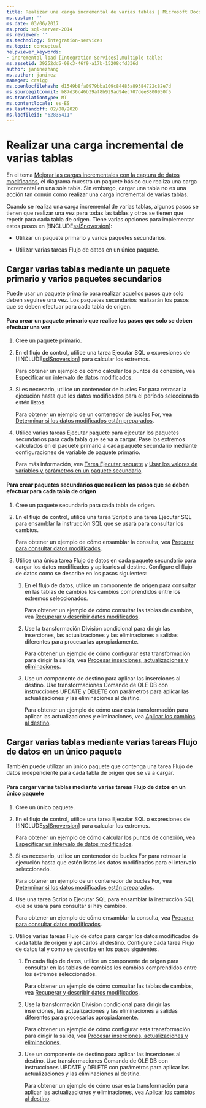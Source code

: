 ```yaml
---
title: Realizar una carga incremental de varias tablas | Microsoft Docs
ms.custom: ''
ms.date: 03/06/2017
ms.prod: sql-server-2014
ms.reviewer: ''
ms.technology: integration-services
ms.topic: conceptual
helpviewer_keywords:
- incremental load [Integration Services],multiple tables
ms.assetid: 39252dd5-09c3-46f9-a17b-15208cfd336d
author: janinezhang
ms.author: janinez
manager: craigg
ms.openlocfilehash: d1549b8fa0979bba109c84485a89384722c82e7d
ms.sourcegitcommit: b87d36c46b39af8b929ad94ec707dee8800950f5
ms.translationtype: MT
ms.contentlocale: es-ES
ms.lasthandoff: 02/08/2020
ms.locfileid: "62835411"
---
```

# <a name="perform-an-incremental-load-of-multiple-tables"></a>Realizar una carga incremental de varias tablas
  En el tema [Mejorar las cargas incrementales con la captura de datos modificados](change-data-capture-ssis.md), el diagrama muestra un paquete básico que realiza una carga incremental en una sola tabla. Sin embargo, cargar una tabla no es una acción tan común como realizar una carga incremental de varias tablas.  
  
 Cuando se realiza una carga incremental de varias tablas, algunos pasos se tienen que realizar una vez para todas las tablas y otros se tienen que repetir para cada tabla de origen. Tiene varias opciones para implementar estos pasos en [!INCLUDE[ssISnoversion](../../includes/ssisnoversion-md.md)]:  
  
-   Utilizar un paquete primario y varios paquetes secundarios.  
  
-   Utilizar varias tareas Flujo de datos en un único paquete.  
  
## <a name="loading-multiple-tables-by-using-a-parent-package-and-multiple-child-packages"></a>Cargar varias tablas mediante un paquete primario y varios paquetes secundarios  
 Puede usar un paquete primario para realizar aquellos pasos que solo deben seguirse una vez. Los paquetes secundarios realizarán los pasos que se deben efectuar para cada tabla de origen.  
  
#### <a name="to-create-a-parent-package-that-performs-those-steps-that-only-have-to-be-done-once"></a>Para crear un paquete primario que realice los pasos que solo se deben efectuar una vez  
  
1.  Cree un paquete primario.  
  
2.  En el flujo de control, utilice una tarea Ejecutar SQL o expresiones de [!INCLUDE[ssISnoversion](../../includes/ssisnoversion-md.md)] para calcular los extremos.  
  
     Para obtener un ejemplo de cómo calcular los puntos de conexión, vea [Especificar un intervalo de datos modificados](specify-an-interval-of-change-data.md).  
  
3.  Si es necesario, utilice un contenedor de bucles For para retrasar la ejecución hasta que los datos modificados para el período seleccionado estén listos.  
  
     Para obtener un ejemplo de un contenedor de bucles For, vea [Determinar si los datos modificados están preparados](determine-whether-the-change-data-is-ready.md).  
  
4.  Utilice varias tareas Ejecutar paquete para ejecutar los paquetes secundarios para cada tabla que se va a cargar. Pase los extremos calculados en el paquete primario a cada paquete secundario mediante configuraciones de variable de paquete primario.  
  
     Para más información, vea [Tarea Ejecutar paquete](../control-flow/execute-package-task.md) y [Usar los valores de variables y parámetros en un paquete secundario](../use-the-values-of-variables-and-parameters-in-a-child-package.md).  
  
#### <a name="to-create-child-packages-to-perform-those-steps-that-have-to-be-done-for-each-source-table"></a>Para crear paquetes secundarios que realicen los pasos que se deben efectuar para cada tabla de origen  
  
1.  Cree un paquete secundario para cada tabla de origen.  
  
2.  En el flujo de control, utilice una tarea Script o una tarea Ejecutar SQL para ensamblar la instrucción SQL que se usará para consultar los cambios.  
  
     Para obtener un ejemplo de cómo ensamblar la consulta, vea [Preparar para consultar datos modificados](prepare-to-query-for-the-change-data.md).  
  
3.  Utilice una única tarea Flujo de datos en cada paquete secundario para cargar los datos modificados y aplicarlos al destino. Configure el flujo de datos como se describe en los pasos siguientes:  
  
    1.  En el flujo de datos, utilice un componente de origen para consultar en las tablas de cambios los cambios comprendidos entre los extremos seleccionados.  
  
         Para obtener un ejemplo de cómo consultar las tablas de cambios, vea [Recuperar y describir datos modificados](retrieve-and-understand-the-change-data.md).  
  
    2.  Use la transformación División condicional para dirigir las inserciones, las actualizaciones y las eliminaciones a salidas diferentes para procesarlas apropiadamente.  
  
         Para obtener un ejemplo de cómo configurar esta transformación para dirigir la salida, vea [Procesar inserciones, actualizaciones y eliminaciones](process-inserts-updates-and-deletes.md).  
  
    3.  Use un componente de destino para aplicar las inserciones al destino. Use transformaciones Comando de OLE DB con instrucciones UPDATE y DELETE con parámetros para aplicar las actualizaciones y las eliminaciones al destino.  
  
         Para obtener un ejemplo de cómo usar esta transformación para aplicar las actualizaciones y eliminaciones, vea [Aplicar los cambios al destino](apply-the-changes-to-the-destination.md).  
  
## <a name="loading-multiple-tables-by-using-multiple-data-flow-tasks-in-a-single-package"></a>Cargar varias tablas mediante varias tareas Flujo de datos en un único paquete  
 También puede utilizar un único paquete que contenga una tarea Flujo de datos independiente para cada tabla de origen que se va a cargar.  
  
#### <a name="to-load-multiple-tables-by-using-multiple-data-flow-tasks-in-a-single-package"></a>Para cargar varias tablas mediante varias tareas Flujo de datos en un único paquete  
  
1.  Cree un único paquete.  
  
2.  En el flujo de control, utilice una tarea Ejecutar SQL o expresiones de [!INCLUDE[ssISnoversion](../../includes/ssisnoversion-md.md)] para calcular los extremos.  
  
     Para obtener un ejemplo de cómo calcular los puntos de conexión, vea [Especificar un intervalo de datos modificados](specify-an-interval-of-change-data.md).  
  
3.  Si es necesario, utilice un contenedor de bucles For para retrasar la ejecución hasta que estén listos los datos modificados para el intervalo seleccionado.  
  
     Para obtener un ejemplo de un contenedor de bucles For, vea [Determinar si los datos modificados están preparados](determine-whether-the-change-data-is-ready.md).  
  
4.  Use una tarea Script o Ejecutar SQL para ensamblar la instrucción SQL que se usará para consultar si hay cambios.  
  
     Para obtener un ejemplo de cómo ensamblar la consulta, vea [Preparar para consultar datos modificados](prepare-to-query-for-the-change-data.md).  
  
5.  Utilice varias tareas Flujo de datos para cargar los datos modificados de cada tabla de origen y aplicarlos al destino. Configure cada tarea Flujo de datos tal y como se describe en los pasos siguientes.  
  
    1.  En cada flujo de datos, utilice un componente de origen para consultar en las tablas de cambios los cambios comprendidos entre los extremos seleccionados.  
  
         Para obtener un ejemplo de cómo consultar las tablas de cambios, vea [Recuperar y describir datos modificados](retrieve-and-understand-the-change-data.md).  
  
    2.  Use la transformación División condicional para dirigir las inserciones, las actualizaciones y las eliminaciones a salidas diferentes para procesarlas apropiadamente.  
  
         Para obtener un ejemplo de cómo configurar esta transformación para dirigir la salida, vea [Procesar inserciones, actualizaciones y eliminaciones](process-inserts-updates-and-deletes.md).  
  
    3.  Use un componente de destino para aplicar las inserciones al destino. Use transformaciones Comando de OLE DB con instrucciones UPDATE y DELETE con parámetros para aplicar las actualizaciones y las eliminaciones al destino.  
  
         Para obtener un ejemplo de cómo usar esta transformación para aplicar las actualizaciones y eliminaciones, vea [Aplicar los cambios al destino](apply-the-changes-to-the-destination.md).  
  
  
